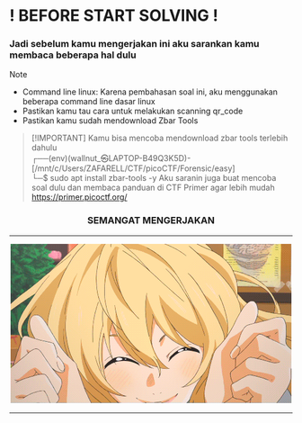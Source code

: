 # ! BEFORE START SOLVING ! 
### Jadi sebelum kamu mengerjakan ini aku sarankan kamu membaca beberapa hal dulu
> [!NOTE]
> - Command line linux: Karena pembahasan soal ini, aku menggunakan beberapa command line dasar linux
> - Pastikan kamu tau cara untuk melakukan scanning qr_code
> - Pastikan kamu sudah mendownload Zbar Tools

>  [!IMPORTANT]
> Kamu bisa mencoba mendownload zbar tools terlebih dahulu <br>
> ┌──(env)(wallnut_㉿LAPTOP-B49Q3K5D)-[/mnt/c/Users/ZAFARELL/CTF/picoCTF/Forensic/easy] <br>
  └─$ sudo apt install zbar-tools -y
> Aku saranin juga buat mencoba soal dulu dan membaca panduan di CTF Primer agar lebih mudah https://primer.picoctf.org/
 
 <h3 align="center">SEMANGAT MENGERJAKAN</h3>
 <hr>
 <p align="center">
  <img src="/assets/kaori.gif" alt="kaori.gif">
  <hr>
